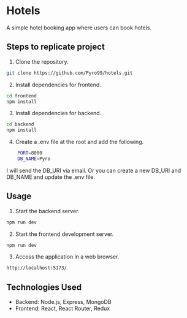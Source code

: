 # Hotels

A simple hotel booking app where users can book hotels. 

## Steps to replicate project

1. Clone the repository.
 ```bash  
 git clone https://github.com/Pyro99/hotels.git
 ```
2. Install dependencies for frontend.
```bash
cd frontend
npm install
```
3. Install dependencies for backend.
```bash
cd backend
npm install
```
4. Create a .env file at the root and add the following.
```bash
    PORT=8000
    DB_NAME=Pyro
```
I will send the DB_URI via email. 
Or you can create a new DB_URI and DB_NAME and update the .env file.


## Usage
1. Start the backend server.
```bash
npm run dev
```
2. Start the frontend development server.
```bash
npm run dev
```
3. Access the application in a web browser.
```bash
http://localhost:5173/
```

## Technologies Used
- Backend: Node.js, Express, MongoDB
- Frontend: React, React Router, Redux

